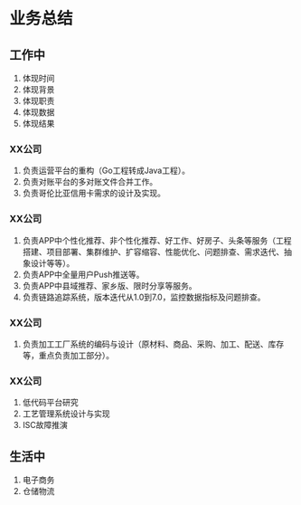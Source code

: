 # 业务总结

## 工作中

1. 体现时间
2. 体现背景
3. 体现职责
4. 体现数据
5. 体现结果

### XX公司
1. 负责运营平台的重构（Go工程转成Java工程）。
2. 负责对账平台的多对账文件合并工作。
3. 负责哥伦比亚信用卡需求的设计及实现。

### XX公司

1. 负责APP中个性化推荐、非个性化推荐、好工作、好房子、头条等服务（工程搭建、项目部署、集群维护、扩容缩容、性能优化、问题排查、需求迭代、抽象设计等等）。
2. 负责APP中全量用户Push推送等。
3. 负责APP中县域推荐、家乡版、限时分享等服务。
4. 负责链路追踪系统，版本迭代从1.0到7.0，监控数据指标及问题排查。

### XX公司

1. 负责加工工厂系统的编码与设计（原材料、商品、采购、加工、配送、库存等，重点负责加工部分）。

### XX公司

1. 低代码平台研究
2. 工艺管理系统设计与实现
3. ISC故障推演

## 生活中

1. 电子商务
2. 仓储物流





